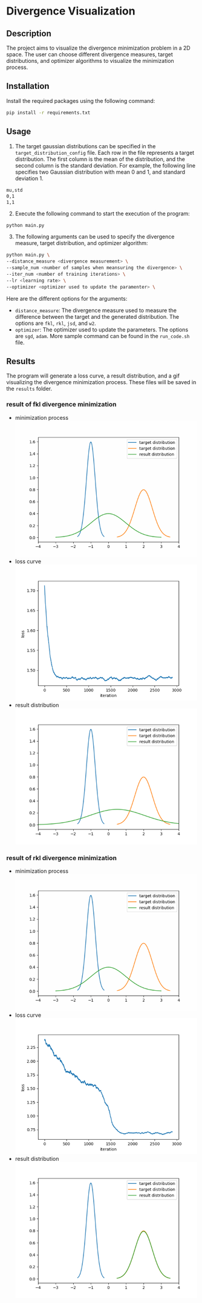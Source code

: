# Divergence Visualization

## Description
The project aims to visualize the divergence minimization problem in a 2D space. The user can choose different divergence measures, target distributions, and optimizer algorithms to visualize the minimization process.

## Installation
Install the required packages using the following command:
```bash
pip install -r requirements.txt
```

## Usage
1. The target gaussian distributions can be specified in the `target_distribution_config` file. Each row in the file represents a target distribution. The first column is the mean of the distribution, and the second column is the standard deviation. For example, the following line specifies two Gaussian distribution with mean 0 and 1, and standard deviation 1.
```
mu,std
0,1
1,1
```

2. Execute the following command to start the execution of the program:
```bash
python main.py
```
3. The following arguments can be used to specify the divergence measure, target distribution, and optimizer algorithm:
```bash
python main.py \
--distance_measure <divergence measurement> \
--sample_num <number of samples when meansuring the divergence> \
--iter_num <number of training iterations> \
--lr <learning rate> \
--optimizer <optimizer used to update the paramenter> \
```
Here are the different options for the arguments:
- `distance_measure`: The divergence measure used to measure the difference between the target and the generated distribution. The options are `fkl`, `rkl`, `jsd`, and `w2`.
- `optimizer`: The optimizer used to update the parameters. The options are `sgd`, `adam`.
More sample command can be found in the `run_code.sh` file.

## Results
The program will generate a loss curve, a result distribution, and a gif visualizing the divergence minimization process. These files will be saved in the `results` folder.
### result of fkl divergence minimization
* minimization process
![fkl](result/fkl_adam.gif)
* loss curve
![fkl](result/loss_fkl_adam.png)
* result distribution
![fkl](result/distribution_fkl_adam.png)
### result of rkl divergence minimization
* minimization process
![rkl](result/rkl_adam.gif)
* loss curve
![rkl](result/loss_rkl_adam.png)
* result distribution
![rkl](result/distribution_rkl_adam.png)




